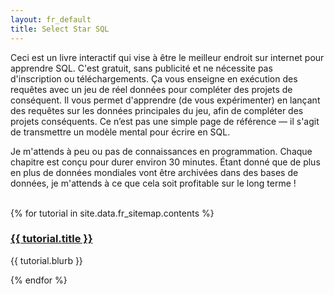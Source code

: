 ```yaml
---
layout: fr_default
title: Select Star SQL
---
```

<div class="index_content">
  <p>Ceci est un livre interactif qui vise à être le meilleur endroit sur internet pour apprendre SQL. C'est gratuit, sans publicité et ne nécessite pas d'inscription ou téléchargements. Ça vous enseigne en exécution des requêtes avec un jeu de réel données pour compléter des projets de conséquent. Il vous permet d'apprendre (de vous expérimenter) en lançant des requêtes sur les données principales du jeu, afin de compléter des projets conséquents. Ce n’est pas une simple page de référence — il s'agit de transmettre un modèle mental pour écrire en SQL.</p>
  <p>Je m'attends à peu ou pas de connaissances en programmation. Chaque chapitre est conçu pour durer environ 30 minutes. Étant donné que de plus en plus de données mondiales vont  être archivées dans des bases de données, je m'attends à ce que cela soit profitable sur le long terme !</p>
  <br>
  {% for tutorial in site.data.fr_sitemap.contents %}
  <div class="index_section">
    <div class="index_section_title">
      <h3><a href="{{ tutorial.url }}">{{ tutorial.title }}</a></h3>
    </div>
    <p>{{ tutorial.blurb }}</p>
  </div>
  {% endfor %}
</div>
